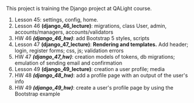 This project is training the Django project at QALight course.

1. Lesson 45: settings, config, home.
2. Lesson 46 **(django_46_lecture)**: migrations, class User, admin, accounts/managers, accounts/validators
3. HW 46 ***(django_46_hw)***: add Bootstrap 5 styles, scripts
4. Lesson 47 **(django_47_lecture)**: **Rendering and templates.** Add header; login, register forms; css, js; validation errors
5. HW 47 ***(django_47_hw)***: creation models of tokens, db migrations; emulation of sending email and confirmation
6. Lesson 49 **(django_49_lecture)**: creation a user profile; media
7. HW 48 ***(django_48_hw)***: add a profile page with an output of the user's info
8. HW 49 ***(django_49_hw)***: create a user's profile page by using the Bootstrap example
